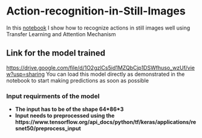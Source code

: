 # Action-recognition-in-Still-Images
In this <a href = "https://github.com/shin71/Action-recognition-in-Still-Images/blob/main/Recognizing_actions_in_still_images_distracted_driver_detection.ipynb">notebook</a> I show how to recognize actions in still images well using Transfer Learning and Attention Mechanism

## Link for the model trained 
https://drive.google.com/file/d/1O2gzlCs5id1MZQbCjp1DSWfhuso_wzUf/view?usp=sharing
You can load this model directly as demonstrated in the notebook to start making predictions as soon as possible
<h3>Input requirments of the model</h3>
<ul>
  <li><b> The input has to be of the shape 64*86*3</b></li>
  <li><b> Input needs to preprocessed using the https://www.tensorflow.org/api_docs/python/tf/keras/applications/resnet50/preprocess_input<b></li>
</ul>
